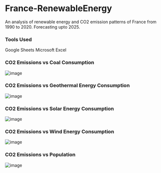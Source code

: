 # France-RenewableEnergy
An analysis of renewable energy and CO2 emission patterns of France from 1990 to 2020. Forecasting upto 2025.

### Tools Used
Google Sheets
Microsoft Excel

### CO2 Emissions vs Coal Consumption
![image](https://github.com/adityax21/France-RenewableEnergy/assets/84313238/9a672905-b43e-43b5-852d-c94dbc5f0e3e)


### CO2 Emissions vs Geothermal Energy Consumption
![image](https://github.com/adityax21/France-RenewableEnergy/assets/84313238/835a7875-57b8-4a63-9080-e0c49b20b1e4)


### CO2 Emissions vs Solar Energy Consumption
![image](https://github.com/adityax21/France-RenewableEnergy/assets/84313238/5786760a-7953-4fa3-a21f-e27251b392b7)


### CO2 Emissions vs Wind Energy Consumption
![image](https://github.com/adityax21/France-RenewableEnergy/assets/84313238/3deedcb9-d8c7-490d-a01d-ead1b792a510)


### CO2 Emissions vs Population
![image](https://github.com/adityax21/France-RenewableEnergy/assets/84313238/18e6d421-91a8-45e3-94e5-96d228039495)


